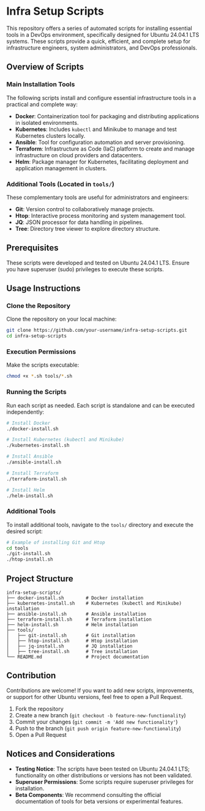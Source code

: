 
# Infra Setup Scripts

This repository offers a series of automated scripts for installing essential tools in a DevOps environment, specifically designed for Ubuntu 24.04.1 LTS systems. These scripts provide a quick, efficient, and complete setup for infrastructure engineers, system administrators, and DevOps professionals.

## Overview of Scripts

### Main Installation Tools
The following scripts install and configure essential infrastructure tools in a practical and complete way:

- **Docker**: Containerization tool for packaging and distributing applications in isolated environments.
- **Kubernetes**: Includes `kubectl` and Minikube to manage and test Kubernetes clusters locally.
- **Ansible**: Tool for configuration automation and server provisioning.
- **Terraform**: Infrastructure as Code (IaC) platform to create and manage infrastructure on cloud providers and datacenters.
- **Helm**: Package manager for Kubernetes, facilitating deployment and application management in clusters.

### Additional Tools (Located in `tools/`)
These complementary tools are useful for administrators and engineers:

- **Git**: Version control to collaboratively manage projects.
- **Htop**: Interactive process monitoring and system management tool.
- **JQ**: JSON processor for data handling in pipelines.
- **Tree**: Directory tree viewer to explore directory structure.

## Prerequisites

These scripts were developed and tested on Ubuntu 24.04.1 LTS. Ensure you have superuser (sudo) privileges to execute these scripts.

## Usage Instructions

### Clone the Repository
Clone the repository on your local machine:

```bash
git clone https://github.com/your-username/infra-setup-scripts.git
cd infra-setup-scripts
```

### Execution Permissions
Make the scripts executable:

```bash
chmod +x *.sh tools/*.sh
```

### Running the Scripts
Run each script as needed. Each script is standalone and can be executed independently:

```bash
# Install Docker
./docker-install.sh

# Install Kubernetes (kubectl and Minikube)
./kubernetes-install.sh

# Install Ansible
./ansible-install.sh

# Install Terraform
./terraform-install.sh

# Install Helm
./helm-install.sh
```

### Additional Tools
To install additional tools, navigate to the `tools/` directory and execute the desired script:

```bash
# Example of installing Git and Htop
cd tools
./git-install.sh
./htop-install.sh
```

## Project Structure

```plaintext
infra-setup-scripts/
├── docker-install.sh        # Docker installation
├── kubernetes-install.sh    # Kubernetes (kubectl and Minikube) installation
├── ansible-install.sh       # Ansible installation
├── terraform-install.sh     # Terraform installation
├── helm-install.sh          # Helm installation
├── tools/
│   ├── git-install.sh       # Git installation
│   ├── htop-install.sh      # Htop installation
│   ├── jq-install.sh        # JQ installation
│   ├── tree-install.sh      # Tree installation
└── README.md                # Project documentation
```

## Contribution

Contributions are welcome! If you want to add new scripts, improvements, or support for other Ubuntu versions, feel free to open a Pull Request.

1. Fork the repository
2. Create a new branch (`git checkout -b feature-new-functionality`)
3. Commit your changes (`git commit -m 'Add new functionality'`)
4. Push to the branch (`git push origin feature-new-functionality`)
5. Open a Pull Request

## Notices and Considerations

- **Testing Notice**: The scripts have been tested on Ubuntu 24.04.1 LTS; functionality on other distributions or versions has not been validated.
- **Superuser Permissions**: Some scripts require superuser privileges for installation.
- **Beta Components**: We recommend consulting the official documentation of tools for beta versions or experimental features.
